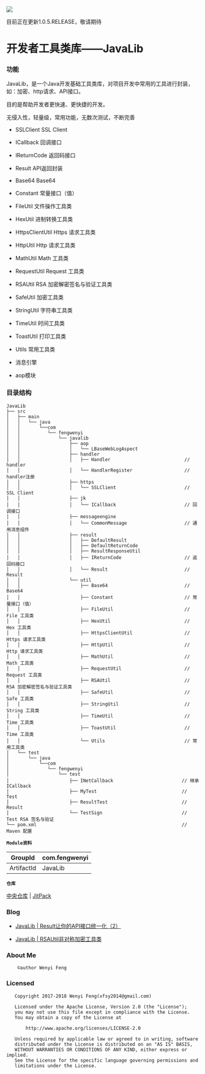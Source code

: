 [![](https://jitpack.io/v/fengwenyi/JavaLib.svg)](https://jitpack.io/#fengwenyi/JavaLib)

目前正在更新1.0.5.RELEASE，敬请期待

# 开发者工具类库——JavaLib

### 功能

JavaLib，是一个Java开发基础工具类库，对项目开发中常用的工具进行封装，如：加密、http请求、API接口。

目的是帮助开发者更快速、更快捷的开发。

无侵入性，轻量级，常用功能，无数次测试，不断完善

* SSLClient          SSL Client

* ICallback          回调接口

* IReturnCode        返回码接口

* Result             API返回封装

* Base64             Base64

* Constant           常量接口（值）

* FileUtil           文件操作工具类

* HexUtil            进制转换工具类

* HttpsClientUtil    Https 请求工具类

* HttpUtil           Http 请求工具类

* MathUtil           Math 工具类

* RequestUtil        Request 工具类

* RSAUtil            RSA 加密解密签名与验证工具类

* SafeUtil           加密工具类

* StringUtil         字符串工具类

* TimeUtil           时间工具类

* ToastUtil          打印工具类

* Utils              常用工具类

* 消息引擎

* aop模块


### 目录结构

```
JavaLib
├── src
│   ├── main
│   │   └── java
│   │       └──com
│   │          └── fengwenyi
│   │              └── javalib
│   │                  ├── aop
│   │                  │   └── LBaseWebLogAspect
│   │                  ├── handler
│   │                  │   ├── Handler                           // handler
│   │                  │   └── HandlerRegister                   // handler注册
│   │                  ├── https
│   │                  │   └── SSLClient                         // SSL Client
│   │                  ├── jk
│   │                  │   └── ICallback                         // 回调接口
│   │                  ├── messageengine
│   │                  │   └── CommonMessage                     // 通用消息组件
│   │                  ├── result
│   │                  │   ├── DefaultResult
│   │                  │   ├── DefaultReturnCode
│   │                  │   ├── ResultResponseUtil
│   │                  │   ├── IReturnCode                       // 返回码接口
│   │                  │   └── Result                            // Result
│   │                  └── util
│   │                      ├── Base64                            // Base64
│   │                      ├── Constant                          // 常量接口（值）
│   │                      ├── FileUtil                          // File 工具类
│   │                      ├── HexUtil                           // Hex 工具类
│   │                      ├── HttpsClientUtil                   // Https 请求工具类
│   │                      ├── HttpUtil                          // Http 请求工具类
│   │                      ├── MathUtil                          // Math 工具类
│   │                      ├── RequestUtil                       // Request 工具类
│   │                      ├── RSAUtil                           // RSA 加密解密签名与验证工具类
│   │                      ├── SafeUtil                          // Safe 工具类
│   │                      ├── StringUtil                        // String 工具类
│   │                      ├── TimeUtil                          // Time 工具类
│   │                      ├── ToastUtil                         // Time 工具类
│   │                      └── Utils                             // 常用工具类
│   └── test
│       └── java
│           └──com
│              └── fengwenyi
│                  └── test
│                      ├── INetCallback                         // 继承 ICallback
│                      ├── MyTest                               // Test
│                      ├── ResultTest                           // Result
│                      └── TestSign                             // Test RSA 签名与验证
└── pom.xml                                                     // Maven 配置

```

**`Module资料`**

|  GroupId  | com.fengwenyi|
|   ---     | ---|
| ArtifactId| JavaLib|

**`仓库`**

[中央仓库](https://search.maven.org/search?q=g:com.fengwenyi%20AND%20a:JavaLib&core=gav) 
| 
[JitPack](https://jitpack.io/#fengwenyi/JavaLib)


### Blog

* [JavaLib | Result让你的API接口统一化（2）](https://www.jianshu.com/p/2e466db0907c)

* [JavaLib | RSAUtil非对称加密工具类](https://www.jianshu.com/p/bdf59b6a01ab)



### About Me

```
    ©author Wenyi Feng
```

### Licensed

```
   Copyright 2017-2018 Wenyi Feng(xfsy2014@gmail.com)

   Licensed under the Apache License, Version 2.0 (the "License");
   you may not use this file except in compliance with the License.
   You may obtain a copy of the License at

       http://www.apache.org/licenses/LICENSE-2.0

   Unless required by applicable law or agreed to in writing, software
   distributed under the License is distributed on an "AS IS" BASIS,
   WITHOUT WARRANTIES OR CONDITIONS OF ANY KIND, either express or implied.
   See the License for the specific language governing permissions and
   limitations under the License.
```